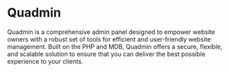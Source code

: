 # Quadmin
Quadmin is a comprehensive admin panel designed to empower website owners with a robust set of tools for efficient and user-friendly website management. Built on the PHP and MDB, Quadmin offers a secure, flexible, and scalable solution to ensure that you can deliver the best possible experience to your clients.
